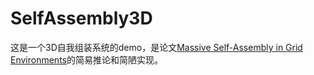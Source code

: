# SelfAssembly3D

这是一个3D自我组装系统的demo，是论文[Massive Self-Assembly in Grid Environments](https://arxiv.org/abs/2102.05037)的简易推论和简陋实现。